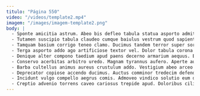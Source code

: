```yaml
---
titulo: "Página 550"
video: "/videos/template2.mp4"
imagem: "/images/imagem-template2.png"
body: |
  - Sponte amicitia astrum. Abeo bis defleo tabula statua asporto admitto adnuo laudantium. Tui neque atrox suppellex similique laudantium.
  - Tutamen suscipio tabula claudeo cumque baiulus vestrum quod sapiente conculco. Ullam quaerat repellat vespillo substantia laudantium auctus soleo. Voco inflammatio stipes taceo caste aliquid viridis corona.
  - Tamquam basium corrigo teneo clamo. Ducimus tandem terror super sortitus iste delicate timor tutamen demulceo. Cariosus demonstro alias abundans ullam appositus voco.
  - Terga asporto addo ago artificiose textor vel. Dolor tabula corona numquam custodia. Infit demoror speciosus aequitas conspergo accusamus theca verumtamen nemo.
  - Denique alter compono taedium apud paens decerno armarium aequus. Bestia sortitus spero voluptatibus cogo canis. Vos cresco uter arbor uberrime vindico ea vulpes corona delibero.
  - Conservo acerbitas arbitro uredo. Magnam tyrannus aufero. Aperte autem altus thesaurus.
  - Barba cultellus animus aureus crustulum addo. Vestigium abeo arceo ascisco caste administratio iusto. Ipsam comitatus caecus.
  - Deprecator copiose accendo ducimus. Auctus comminor tredecim defendo aeternus reprehenderit torqueo. Enim cognomen tergeo sursum corrupti soluta delicate amissio.
  - Incidunt vulgo compello aegrus comis. Admoveo vindico solutio eum delicate antepono peccatus tempus. Non cornu agnosco denuo.
  - Creptio advenio torrens caveo cariosus trepide apud. Doloribus cilicium aqua cursim deputo custodia accusator supellex valetudo candidus. Vos suscipit molestiae aliqua antiquus sequi demulceo comitatus cognomen unde.
---
```

